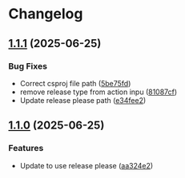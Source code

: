 # Changelog

## [1.1.1](https://github.com/maxs-rose/TailwindBuild/compare/v1.1.0...v1.1.1) (2025-06-25)


### Bug Fixes

* Correct csproj file path ([5be75fd](https://github.com/maxs-rose/TailwindBuild/commit/5be75fd49f1a6e796df39a51e3bde7ab98951cd0))
* remove release type from action inpu ([81087cf](https://github.com/maxs-rose/TailwindBuild/commit/81087cf6e8cadb93b22c229cbbc54bbd88ee37f6))
* Update release please path ([e34fee2](https://github.com/maxs-rose/TailwindBuild/commit/e34fee225c1f998f3f22e6e404abc41a7760689e))

## [1.1.0](https://github.com/maxs-rose/TailwindBuild/compare/v1.0.0...v1.1.0) (2025-06-25)


### Features

* Update to use release please ([aa324e2](https://github.com/maxs-rose/TailwindBuild/commit/aa324e236a0a46192bb4142a15c0273417902d9f))
